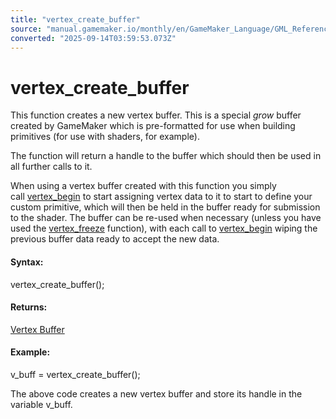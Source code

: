 ```yaml
---
title: "vertex_create_buffer"
source: "manual.gamemaker.io/monthly/en/GameMaker_Language/GML_Reference/Drawing/Primitives/vertex_create_buffer.htm"
converted: "2025-09-14T03:59:53.073Z"
---
```


# vertex\_create\_buffer

This function creates a new vertex buffer. This is a special _grow_ buffer created by GameMaker which is pre-formatted for use when building primitives (for use with shaders, for example).

The function will return a handle to the buffer which should then be used in all further calls to it.

When using a vertex buffer created with this function you simply call [vertex\_begin](vertex_begin.md) to start assigning vertex data to it to start to define your custom primitive, which will then be held in the buffer ready for submission to the shader. The buffer can be re-used when necessary (unless you have used the [vertex\_freeze](../../../../../../../GameMaker_Language/GML_Reference/Drawing/Primitives/vertex_freeze.md) function), with each call to [vertex\_begin](vertex_begin.md) wiping the previous buffer data ready to accept the new data.

#### Syntax:

vertex\_create\_buffer();

#### Returns:

[Vertex Buffer](vertex_create_buffer.md)

#### Example:

v\_buff = vertex\_create\_buffer();

The above code creates a new vertex buffer and store its handle in the variable v\_buff.